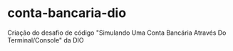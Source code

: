 # conta-bancaria-dio
Criação do desafio de código "Simulando Uma Conta Bancária Através Do Terminal/Console" da DIO

